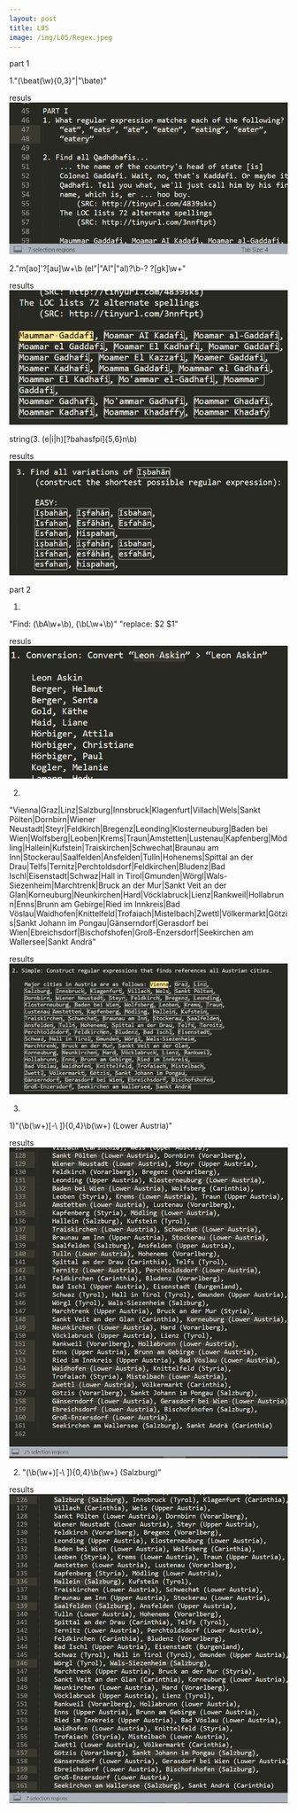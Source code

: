 ```yaml
---
layout: post
title: L05
image: /img/L05/Regex.jpeg
---
```


part 1

1."(\beat(\w){0,3}"|"\bate)"

resuls
![1.1](/img/L05/05a.png)

2."m[ao]'?[au]\w+\b (el"|"AI"|"al)?\b-? ?[gk]\w+"

results
![1.2](/img/L05/05b.png)

string(3. (e|i|h)[?bahasfpi]{5,6}n\b)

results
![1.3](/img/L05/05c.png)

part 2

1. 
"Find: (\bA\w+\b), (\bL\w+\b)"
"replace: $2 $1"

resuls
![2.1](/img/L05/05d.png)

2.
"Vienna|Graz|Linz|Salzburg|Innsbruck|Klagenfurt|Villach|Wels|Sankt Pölten|Dornbirn|Wiener Neustadt|Steyr|Feldkirch|Bregenz|Leonding|Klosterneuburg|Baden bei Wien|Wolfsberg|Leoben|Krems|Traun|Amstetten|Lustenau|Kapfenberg|Mödling|Hallein|Kufstein|Traiskirchen|Schwechat|Braunau am Inn|Stockerau|Saalfelden|Ansfelden|Tulln|Hohenems|Spittal an der Drau|Telfs|Ternitz|Perchtoldsdorf|Feldkirchen|Bludenz|Bad Ischl|Eisenstadt|Schwaz|Hall in Tirol|Gmunden|Wörgl|Wals-Siezenheim|Marchtrenk|Bruck an der Mur|Sankt Veit an der Glan|Korneuburg|Neunkirchen|Hard|Vöcklabruck|Lienz|Rankweil|Hollabrunn|Enns|Brunn am Gebirge|Ried im Innkreis|Bad Vöslau|Waidhofen|Knittelfeld|Trofaiach|Mistelbach|Zwettl|Völkermarkt|Götzis|Sankt Johann im Pongau|Gänserndorf|Gerasdorf bei Wien|Ebreichsdorf|Bischofshofen|Groß-Enzersdorf|Seekirchen am Wallersee|Sankt Andrä"

results
![2.2](/img/L05/05e.png)

3.

1)"(\b(\w+)[-\ ]){0,4}\b(\w+) \(Lower Austria\)"

results
![3.3.1](/img/L05/05f1.png)

2) "(\b(\w+)[-\ ]){0,4}\b(\w+) \(Salzburg\)"

results
![3.3.2](/img/L05/05f2.png)
